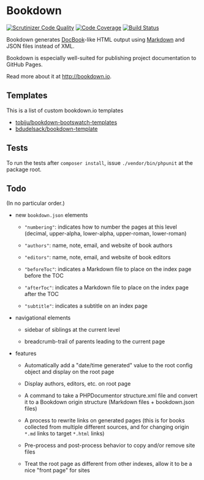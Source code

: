 # Bookdown

[![Scrutinizer Code Quality](https://scrutinizer-ci.com/g/bookdown/Bookdown.Bookdown/badges/quality-score.png?b=master)](https://scrutinizer-ci.com/g/bookdown/Bookdown.Bookdown/?branch=master)
[![Code Coverage](https://scrutinizer-ci.com/g/bookdown/Bookdown.Bookdown/badges/coverage.png?b=master)](https://scrutinizer-ci.com/g/bookdown/Bookdown.Bookdown/?branch=master)
[![Build Status](https://scrutinizer-ci.com/g/bookdown/Bookdown.Bookdown/badges/build.png?b=master)](https://scrutinizer-ci.com/g/bookdown/Bookdown.Bookdown/build-status/master)

Bookdown generates [DocBook](http://docbook.org)-like HTML output using [Markdown](http://daringfireball.net/projects/markdown/) and JSON files instead of XML.

Bookdown is especially well-suited for publishing project documentation to GitHub Pages.

Read more about it at <http://bookdown.io>.

## Templates

This is a list of custom bookdown.io templates

* [tobiju/bookdown-bootswatch-templates](https://github.com/tobiju/bookdown-bootswatch-templates "Bootswatch styles and syntax highlighting")
* [bdudelsack/bookdown-template](https://github.com/bdudelsack/bookdown-template "Template for the bookdown project using Bootstrap and HighlightJS")

## Tests

To run the tests after `composer install`, issue `./vendor/bin/phpunit` at the package root.

## Todo

(In no particular order.)

- new `bookdown.json` elements

    - `"numbering"`: indicates how to number the pages at this level (decimal, upper-alpha, lower-alpha, upper-roman, lower-roman)

    - `"authors"`: name, note, email, and website of book authors

    - `"editors"`: name, note, email, and website of book editors

    - `"beforeToc"`: indicates a Markdown file to place on the index page before the TOC

    - `"afterToc"`: indicates a Markdown file to place on the index page after the TOC

    - `"subtitle"`: indicates a subtitle on an index page

- navigational elements

    - sidebar of siblings at the current level

    - breadcrumb-trail of parents leading to the current page

- features

    - Automatically add a "date/time generated" value to the root config object and display on the root page

    - Display authors, editors, etc. on root page

    - A command to take a PHPDocumentor structure.xml file and convert it to a Bookdown origin structure (Markdown files + bookdown.json files)

    - A process to rewrite links on generated pages (this is for books collected from multiple different sources, and for changing origin `*.md` links to target `*.html` links)

    - Pre-process and post-process behavior to copy and/or remove site files

    - Treat the root page as different from other indexes, allow it to be a nice "front page" for sites
